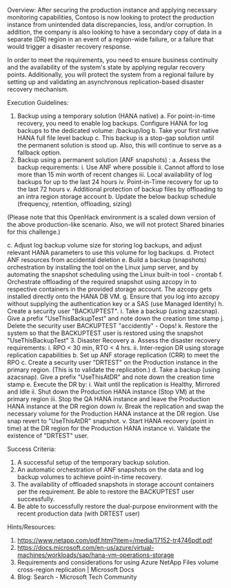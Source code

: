 Overview:
After securing the production instance and applying necessary monitoring capabilities, Contoso is now looking to protect the production instance from unintended data discrepancies, loss, and/or corruption. In addition, the company is also looking to have a secondary copy of data in a separate (DR) region in an event of a region-wide failure, or a failure that would trigger a disaster recovery response. 
 
In order to meet the requirements, you need to ensure business continuity and the availability of the system's state by applying regular recovery points. Additionally, you will protect the system from a regional failure by setting up and validating an asynchronous replication-based disaster recovery mechanism.
 
 
Execution Guidelines:
1.	Backup using a temporary solution (HANA native)
a.	For point-in-time recovery, you need to enable log backups. Configure HANA for log backups to the dedicated volume: /backup/log
b.	Take your first native HANA full file level backup
c.	This backup is a stop-gap solution until the permanent solution is stood up. Also, this will continue to serve as a fallback option.
2.	Backup using a permanent solution (ANF snapshots) :
a.	Assess the backup requirements:
i.	Use ANF where possible
ii.	Cannot afford to lose more than 15 min worth of recent changes
iii.	Local availability of log backups for up to the last 24 hours
iv.	Point-in-Time recovery for up to the last 72 hours
v.	Additional protection of backup files by offloading to an intra region storage account
b.	Update the below backup schedule (frequency, retention, offloading, sizing)


(Please note that this OpenHack environment is a scaled down version of the above production-like scenario. Also, we will not protect Shared binaries for this challenge.)
 
c.	Adjust log backup volume size for storing log backups, and adjust relevant HANA parameters to use this volume for log backups.
d.	Protect ANF resources from accidental deletion
e.	Build a backup (snapshots) orchestration by installing the tool on the Linux jump server, and by automating the snapshot scheduling using the Linux built-in tool - crontab
f.	Orchestrate offloading of the required snapshot using azcopy in to respective containers in the provided storage account. The azcopy gets installed directly onto the HANA DB VM.
g.	Ensure that you log into azcopy without supplying the authentication key or a SAS (use Managed Identity)
h.	Create a security user "BACKUPTEST".
i.	Take a backup (using azacsnap). Give a prefix "UseThisBackupTest" and note down the creation time stamp
j.	Delete the security user BACKUPTEST "accidently" - Oops! 
k.	Restore the system so that the BACKUPTEST user is restored using the snapshot "UseThisBackupTest"
3.	Disaster Recovery
a.	Assess the disaster recovery requirements:
i.	RPO < 30 min, RTO < 4 hrs.
ii.	Inter-region DR using storage replication capabilities
b.	Set up ANF storage replication (CRR) to meet the RPO
c.	Create a security user "DRTEST" on the Production instance in the primary region. (This is to validate the replication.)
d.	Take a backup (using azacsnap). Give a prefix "UseThisAtDR" and note down the creation time stamp
e.	Execute the DR by:
i.	Wait until the replication is Healthy, Mirrored and Idle
ii.	Shut down the Production HANA instance (Stop VM) at the primary region
iii.	Stop the QA HANA instance and leave the Production HANA instance at the DR region down
iv.	Break the replication and swap the necessary volume for the Production HANA instance at the DR region. Use snap revert to "UseThisAtDR" snapshot.
v.	Start HANA recovery (point in time) at the DR region for the Production HANA instance
vi.	Validate the existence of "DRTEST" user.
 
Success Criteria:
1.	A successful setup of the temporary backup solution.
2.	An automatic orchestration of ANF snapshots on the data and log backup volumes to achieve point-in-time recovery. 
3.	The availability of offloaded snapshots in storage account containers per the requirement. Be able to restore the BACKUPTEST user successfully.
4.	Be able to successfully restore the dual-purpose environment with the recent production data (with DRTEST user)
 
 
 
Hints/Resources:
1.	https://www.netapp.com/pdf.html?item=/media/17152-tr4746pdf.pdf
2.	https://docs.microsoft.com/en-us/azure/virtual-machines/workloads/sap/hana-vm-operations-storage
3.	Requirements and considerations for using Azure NetApp Files volume cross-region replication | Microsoft Docs
4.	Blog: Search - Microsoft Tech Community


